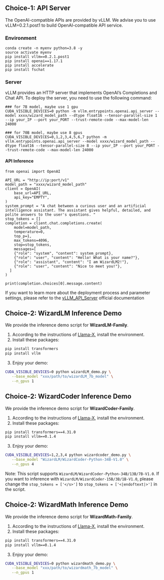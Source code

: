 
## Choice-1: API Server
The OpenAI-compatible APIs are provided by vLLM. We advise you to use vLLM=0.2.1.post1 to build OpenAI-compatible API service. 

### Environment

```
conda create -n myenv python=3.8 -y
source activate myenv
pip install vllm==0.2.1.post1
pip install openai==1.17.1
pip install accelerate
pip install fschat
```

### Server

vLLM provides an HTTP server that implements OpenAI’s Completions and Chat API. To deploy the server, you need to use the following command: 

```
### for 7B model, maybe use 1 gpu
CUDA_VISIBLE_DEVICES=0 python -m vllm.entrypoints.openai.api_server --model xxxx/wizard_model_path --dtype float16 --tensor-parallel-size 1 --ip your_IP --port your_PORT --trust-remote-code --max-model-len 24000
```

```
### for 70B model, maybe use 8 gpus
CUDA_VISIBLE_DEVICES=0,1,2,3,4,5,6,7 python -m vllm.entrypoints.openai.api_server --model xxxx/wizard_model_path --dtype float16 --tensor-parallel-size 8 --ip your_IP --port your_PORT --trust-remote-code --max-model-len 24000
```

#### API Inference
```
from openai import OpenAI

API_URL = "http://ip:port/v1"
model_path = "xxxx/wizard_model_path"
client = OpenAI(
    base_url=API_URL,
    api_key="EMPTY",
)
system_prompt = "A chat between a curious user and an artificial intelligence assistant. The assistant gives helpful, detailed, and polite answers to the user's questions. "
stop_tokens = []
completion = client.chat.completions.create(
    model=model_path,
    temperature=0,
    top_p=1,
    max_tokens=4096,
    stop=stop_tokens,
    messages=[
    {"role": "system", "content": system_prompt},
    {"role": "user", "content": "Hello! What is your name?"},
    {"role": "assistant", "content": "I am WizardLM2!"},
    {"role": "user", "content": "Nice to meet you!"},
  ]
)

print(completion.choices[0].message.content)

```

If you want to learn more about the deployment process and parameter settings, please refer to the [vLLM_API_Server](https://docs.vllm.ai/en/latest/serving/openai_compatible_server.html) official documentation 


## Choice-2: WizardLM Inference Demo

We provide the inference demo script for **WizardLM-Family**.

1. According to the instructions of [Llama-X](https://github.com/AetherCortex/Llama-X), install the environment.
2. Install these packages:
```bash
pip install transformers
pip install vllm
```
3. Enjoy your demo:
```bash
CUDA_VISIBLE_DEVICES=0 python wizardLM_demo.py \
   --base_model "xxx/path/to/wizardLM_7b_model" \
   --n_gpus 1
```


## Choice-2: WizardCoder Inference Demo

We provide the inference demo script for **WizardCoder-Family**.

1. According to the instructions of [Llama-X](https://github.com/AetherCortex/Llama-X), install the environment.
2. Install these packages:
```bash
pip install transformers==4.31.0
pip install vllm==0.1.4
```
3. Enjoy your demo:
```bash
CUDA_VISIBLE_DEVICES=1,2,3,4 python wizardcoder_demo.py \
   --base_model "WizardLM/WizardCoder-Python-34B-V1.0" \
   --n_gpus 4
```

Note: This script supports `WizardLM/WizardCoder-Python-34B/13B/7B-V1.0`. If you want to inference with `WizardLM/WizardCoder-15B/3B/1B-V1.0`, please change the `stop_tokens = ['</s>']` to `stop_tokens = ['<|endoftext|>']` in the script.


## Choice-2: WizardMath Inference Demo

We provide the inference demo script for **WizardMath-Family**.

1. According to the instructions of [Llama-X](https://github.com/AetherCortex/Llama-X), install the environment.
2. Install these packages:
```bash
pip install transformers==4.31.0
pip install vllm==0.1.4
```
3. Enjoy your demo:
```bash
CUDA_VISIBLE_DEVICES=0 python wizardmath_demo.py \
   --base_model "xxx/path/to/wizardmath_7b_model" \
   --n_gpus 1
```
